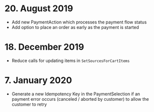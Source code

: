# 20. August 2019
* Add new PaymentAction which processes the payment flow status
* Add option to place an order as early as the payment is started

# 18. December 2019
* Reduce calls for updating items in `SetSourcesForCartItems`

# 7. January 2020
* Generate a new Idempotency Key in the PaymentSelection if an payment error occurs (canceled / aborted by customer) to allow the customer to retry